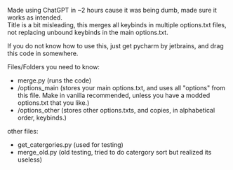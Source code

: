 Made using ChatGPT in ~2 hours cause it was being dumb, made sure it works as intended.  
Title is a bit misleading, this merges all keybinds in multiple options.txt files, not replacing unbound keybinds in the main options.txt.  

If you do not know how to use this, just get pycharm by jetbrains, and drag this code in somewhere.  

Files/Folders you need to know: 
+ merge.py (runs the code)
+ /options_main (stores your main options.txt, and uses all "options" from this file. Make in vanilla recommended, unless you have a modded options.txt that you like.)
+ /options_other (stores other options.txts, and copies, in alphabetical order, keybinds.)

other files:
+ get_catergories.py (used for testing)
+ merge_old.py (old testing, tried to do catergory sort but realized its useless)
